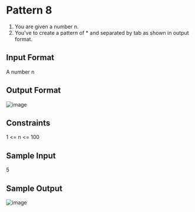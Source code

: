 # Pattern 8

1. You are given a number n.
2. You've to create a pattern of * and separated by tab as shown in output format.
## Input Format
A number n
## Output Format
![image](https://user-images.githubusercontent.com/46378797/122225032-5043b280-ced2-11eb-8b6a-f0c4478b5cda.png)

## Constraints
1 <= n <= 100
## Sample Input
5
## Sample Output
![image](https://user-images.githubusercontent.com/46378797/122225032-5043b280-ced2-11eb-8b6a-f0c4478b5cda.png)
